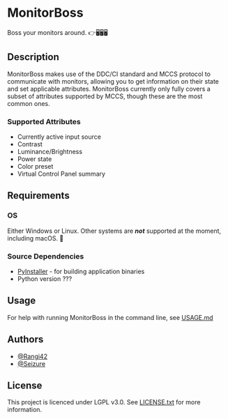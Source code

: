 # MonitorBoss

Boss your monitors around. 👉🖥️🖥️🖥️

## Description
MonitorBoss makes use of the DDC/CI standard and MCCS protocol to communicate with monitors, allowing you to get information on their state and set applicable attributes. MonitorBoss currently only fully covers a subset of attributes supported by MCCS, though these are the most common ones.

### Supported Attributes
* Currently active input source
* Contrast
* Luminance/Brightness
* Power state
* Color preset
* Virtual Control Panel summary

## Requirements

### OS
Either Windows or Linux. Other systems are ***not*** supported at the moment, including macOS. 🙁

### Source Dependencies

* [PyInstaller](https://pypi.org/project/pyinstaller/) - for building application binaries
* Python version ???

## Usage
For help with running MonitorBoss in the command line, see [USAGE.md](USAGE.md)

## Authors
* [@Rangi42](https://github.com/Rangi42)
* [@Seizure](https://github.com/Seizure)

## License
This project is licenced under LGPL v3.0. See [LICENSE.txt](LICENSE.txt) for more information.